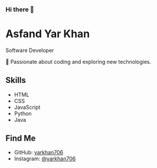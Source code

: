### Hi there 👋

# Asfand Yar Khan

Software Developer

📍 Passionate about coding and exploring new technologies.

## Skills

- HTML
- CSS
- JavaScript
- Python
- Java


## Find Me

- GitHub: [yarkhan706](https://github.com/yarkhan706)
- Instagram: [@yarkhan706](https://www.instagram.com/yarkhan706)

